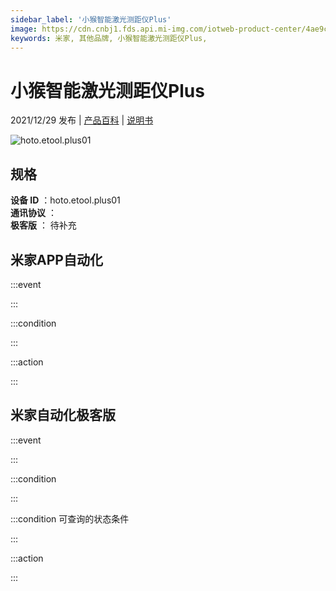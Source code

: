 ```yaml
---
sidebar_label: '小猴智能激光测距仪Plus'
image: https://cdn.cnbj1.fds.api.mi-img.com/iotweb-product-center/4ae9c137a8870a944d1546554e7b7c13_1638341139778.png?GalaxyAccessKeyId=AKVGLQWBOVIRQ3XLEW&Expires=9223372036854775807&Signature=wRcoGPJ3KIe98m2sAqXi9DBcFHw=
keywords: 米家, 其他品牌, 小猴智能激光测距仪Plus, 
---
```

# 小猴智能激光测距仪Plus

2021/12/29 发布 | [产品百科](https://home.mi.com/webapp/content/baike/product/index.html?model=hoto.etool.plus01/) | [说明书](https://home.mi.com/views/introduction.html?model=hoto.etool.plus01&region=cn)

![hoto.etool.plus01](https://cdn.cnbj1.fds.api.mi-img.com/iotweb-product-center/4ae9c137a8870a944d1546554e7b7c13_1638341139778.png?GalaxyAccessKeyId=AKVGLQWBOVIRQ3XLEW&Expires=9223372036854775807&Signature=wRcoGPJ3KIe98m2sAqXi9DBcFHw=)

## 规格  
> 
**设备 ID** ：hoto.etool.plus01  
**通讯协议** ：  
**极客版**  ： 待补充 


## 米家APP自动化  

:::event  

:::

:::condition  

:::

:::action   

:::

## 米家自动化极客版  

:::event  

:::

:::condition  

:::

:::condition 可查询的状态条件  

:::

:::action  

:::

        
